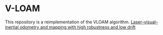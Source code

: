 # V-LOAM
This repository is a reimplementation of the VLOAM algorithm.
[Laser–visual–inertial odometry and mapping with high robustness and low drift](https://frc.ri.cmu.edu/~zhangji/publications/JFR_2018.pdf)
